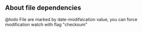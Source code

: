 


## About file dependencies

@todo File are marked by date-modifaication value, you can force modification watch with flag "checksum" 
